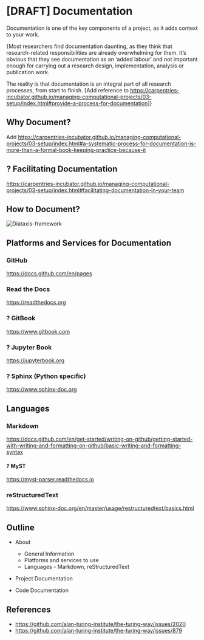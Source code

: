 # [DRAFT] Documentation

Documentation is one of the key components of a project, as it adds context to your work.

{Most researchers find documentation daunting, as they think that research-related responsibilities are already overwhelming for them. It’s obvious that they see documentation as an ‘added labour’ and not important enough for carrying out a research design, implementation, analysis or publication work.

The reality is that documentation is an integral part of all research processes, from start to finish. [Add reference to <https://carpentries-incubator.github.io/managing-computational-projects/03-setup/index.html#provide-a-process-for-documentation>]}

## Why Document?

Add <https://carpentries-incubator.github.io/managing-computational-projects/03-setup/index.html#a-systematic-process-for-documentation-is-more-than-a-formal-book-keeping-practice-because-it>

## ? Facilitating Documentation

<https://carpentries-incubator.github.io/managing-computational-projects/03-setup/index.html#facilitating-documentation-in-your-team>

## How to Document?

![Diataxis-framework](https://diataxis.fr/_images/diataxis.png)

## Platforms and Services for Documentation

### GitHub

<https://docs.github.com/en/pages>

### Read the Docs

<https://readthedocs.org>

### ? GitBook

<https://www.gitbook.com>

### ? Jupyter Book

<https://jupyterbook.org>

### ? Sphinx (Python specific)

<https://www.sphinx-doc.org>

## Languages

### Markdown

<https://docs.github.com/en/get-started/writing-on-github/getting-started-with-writing-and-formatting-on-github/basic-writing-and-formatting-syntax>

#### ? MyST

<https://myst-parser.readthedocs.io>

### reStructuredText

<https://www.sphinx-doc.org/en/master/usage/restructuredtext/basics.html>

## Outline

- About
  - General Information
  - Platforms and services to use
  - Languages - Markdown, reStructuredText
  
- Project Documentation

- Code Documentation

## References

- <https://github.com/alan-turing-institute/the-turing-way/issues/2020>
- <https://github.com/alan-turing-institute/the-turing-way/issues/879>
